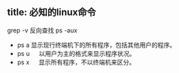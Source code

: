 
title: 必知的linux命令
---
grep -v 反向查找
ps -aux
- ps a      显示现行终端机下的所有程序，包括其他用户的程序。
- ps u 　 以用户为主的格式来显示程序状况。
-  ps x 　 显示所有程序，不以终端机来区分。